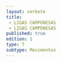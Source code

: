 ```yaml
---
layout: verbete
title:
 - LIGAS CAMPONESAS
 - LIGAS CAMPONESAS
published: true
edition: 1  
type: T
subtype: Movimentos
---
```


